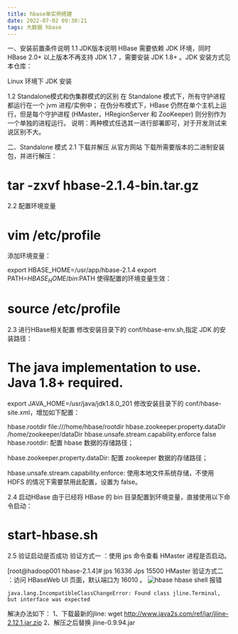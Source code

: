 ```yaml
---
title: hbase单实例搭建
date: 2022-07-02 09:30:21
tags: 大数据 hbase
---
```

一、安装前置条件说明
1.1 JDK版本说明
HBase 需要依赖 JDK 环境，同时 HBase 2.0+ 以上版本不再支持 JDK 1.7 ，需要安装 JDK 1.8+ 。JDK 安装方式见本仓库：

Linux 环境下 JDK 安装

1.2 Standalone模式和伪集群模式的区别
在 Standalone 模式下，所有守护进程都运行在一个 jvm 进程/实例中；
在伪分布模式下，HBase 仍然在单个主机上运行，但是每个守护进程 (HMaster，HRegionServer 和 ZooKeeper) 则分别作为一个单独的进程运行。
说明：两种模式任选其一进行部署即可，对于开发测试来说区别不大。

二、Standalone 模式
2.1 下载并解压
从官方网站 下载所需要版本的二进制安装包，并进行解压：

# tar -zxvf hbase-2.1.4-bin.tar.gz
2.2 配置环境变量
# vim /etc/profile
添加环境变量：

export HBASE_HOME=/usr/app/hbase-2.1.4
export PATH=$HBASE_HOME/bin:$PATH
使得配置的环境变量生效：

# source /etc/profile
2.3 进行HBase相关配置
修改安装目录下的 conf/hbase-env.sh,指定 JDK 的安装路径：

# The java implementation to use.  Java 1.8+ required.
export JAVA_HOME=/usr/java/jdk1.8.0_201
修改安装目录下的 conf/hbase-site.xml，增加如下配置：

<configuration>
 <property>
    <name>hbase.rootdir</name>
    <value>file:///home/hbase/rootdir</value>
  </property>
  <property>
    <name>hbase.zookeeper.property.dataDir</name>
    <value>/home/zookeeper/dataDir</value>
  </property>
  <property>
    <name>hbase.unsafe.stream.capability.enforce</name>
    <value>false</value>
  </property>
</configuration>
hbase.rootdir: 配置 hbase 数据的存储路径；

hbase.zookeeper.property.dataDir: 配置 zookeeper 数据的存储路径；

hbase.unsafe.stream.capability.enforce: 使用本地文件系统存储，不使用 HDFS 的情况下需要禁用此配置，设置为 false。

2.4 启动HBase
由于已经将 HBase 的 bin 目录配置到环境变量，直接使用以下命令启动：

# start-hbase.sh
2.5 验证启动是否成功
验证方式一 ：使用 jps 命令查看 HMaster 进程是否启动。

[root@hadoop001 hbase-2.1.4]# jps
16336 Jps
15500 HMaster
验证方式二 ：访问 HBaseWeb UI 页面，默认端口为 16010 。
![hbase](/assets/blogImg/hbase01.jpg)
hbase shell 报错
```
java.lang.IncompatibleClassChangeError: Found class jline.Terminal, but interface was expected
```
解决办法如下：
1、下载最新的jline: wget http://www.java2s.com/ref/jar/jline-2.12.1.jar.zip
2、解压之后替换 jline-0.9.94.jar


